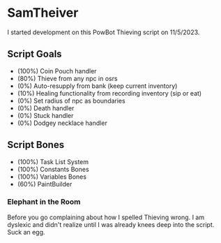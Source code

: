 # SamTheiver #
I started development on this PowBot Thieving script on 11/5/2023.

## Script Goals ##
* (100%) Coin Pouch handler
* (80%) Thieve from any npc in osrs
* (0%) Auto-resupply from bank (keep current inventory)
* (10%) Healing functionality from recording inventory (sip or eat)
* (0%) Set radius of npc as boundaries
* (0%) Death handler
* (0%) Stuck handler
* (0%) Dodgey necklace handler

## Script Bones ##
* (100%) Task List System
* (100%) Constants Bones
* (100%) Variables Bones
* (60%) PaintBuilder

### Elephant in the Room ###
Before you go complaining about how I spelled Thieving wrong. I am dyslexic and didn't realize until I was already knees deep into the script. Suck an egg.

